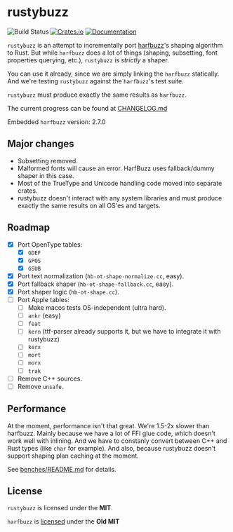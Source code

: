 # rustybuzz
![Build Status](https://github.com/RazrFalcon/rustybuzz/workflows/Rust/badge.svg)
[![Crates.io](https://img.shields.io/crates/v/rustybuzz.svg)](https://crates.io/crates/rustybuzz)
[![Documentation](https://docs.rs/rustybuzz/badge.svg)](https://docs.rs/rustybuzz)

`rustybuzz` is an attempt to incrementally port [harfbuzz](https://github.com/harfbuzz/harfbuzz)'s
shaping algorithm to Rust.
But while `harfbuzz` does a lot of things (shaping, subsetting, font properties querying, etc.),
`rustybuzz` is *strictly* a shaper.

You can use it already, since we are simply linking the `harfbuzz` statically.
And we're testing `rustybuzz` against the `harfbuzz`'s test suite.

`rustybuzz` must produce exactly the same results as `harfbuzz`.

The current progress can be found at [CHANGELOG.md](./CHANGELOG.md)

Embedded `harfbuzz` version: 2.7.0

## Major changes

- Subsetting removed.
- Malformed fonts will cause an error. HarfBuzz uses fallback/dummy shaper in this case.
- Most of the TrueType and Unicode handling code moved into separate crates.
- rustybuzz doesn't interact with any system libraries and must produce exactly the same
  results on all OS'es and targets.

## Roadmap

- [x] Port OpenType tables:
  - [x] `GDEF`
  - [x] `GPOS`
  - [x] `GSUB`
- [x] Port text normalization (`hb-ot-shape-normalize.cc`, easy).
- [x] Port fallback shaper (`hb-ot-shape-fallback.cc`, easy).
- [x] Port shaper logic (`hb-ot-shape.cc`).
- [ ] Port Apple tables:
  - [ ] Make macos tests OS-independent (ultra hard).
  - [ ] `ankr` (easy)
  - [ ] `feat`
  - [ ] `kern` (ttf-parser already supports it, but we have to integrate it with rustybuzz)
  - [ ] `kerx`
  - [ ] `mort`
  - [ ] `morx`
  - [ ] `trak`
- [ ] Remove C++ sources.
- [ ] Remove `unsafe`.

## Performance

At the moment, performance isn't that great. We're 1.5-2x slower than harfbuzz.
Mainly because we have a lot of FFI glue code, which doesn't work well with inlining.
And we have to constanly convert between C++ and Rust types (like `char` for example).
And also, because rustybuzz doesn't support shaping plan caching at the moment.

See [benches/README.md](./benches/README.md) for details.

## License

`rustybuzz` is licensed under the **MIT**.

`harfbuzz` is [licensed](https://github.com/harfbuzz/harfbuzz/blob/master/COPYING) under the **Old MIT**
